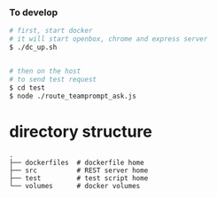 ### To develop

```bash
# first, start docker
# it will start openbox, chrome and express server
$ ./dc_up.sh


# then on the host
# to send test request
$ cd test
$ node ./route_teamprompt_ask.js

```

# directory structure
```
.
├── dockerfiles  # dockerfile home
├── src          # REST server home
├── test         # test script home
└── volumes      # docker volumes
```
